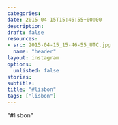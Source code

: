 ```yaml
---
categories:
date: 2015-04-15T15:46:55+00:00
description:
draft: false
resources:
- src: 2015-04-15_15-46-55_UTC.jpg
  name: "header"
layout: instagram
options:
  unlisted: false
stories:
subtitle:
title: "#lisbon"
tags: ["lisbon"]
---
```


"#lisbon"
